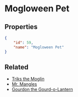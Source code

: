 # Mogloween Pet

<no description available>

## Properties

```json
{
    "id": 59,
    "name": "Mogloween Pet"
}
```

## Related

- [Triks the Moglin](../items/3159-triks-the-moglin.md)
- [Mr. Mangles](../items/3158-mr-mangles.md)
- [Gourdon the Gourd-o-Lantern](../items/3157-gourdon-the-gourd-o-lantern.md)

